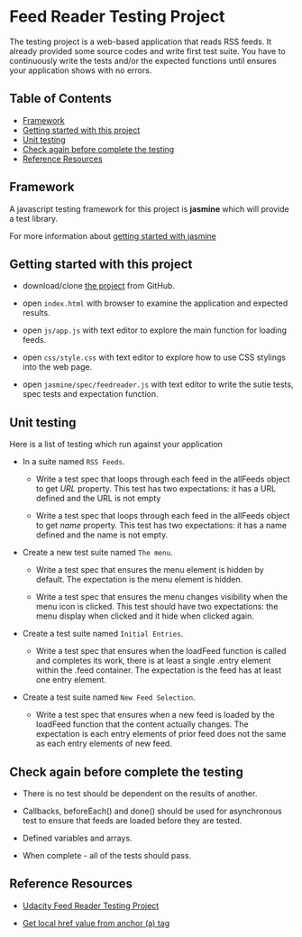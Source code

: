 # Feed Reader Testing Project

The testing project is a web-based application that reads RSS feeds. It already provided some source codes and write first test suite. You have to continuously write the tests and/or the expected functions until ensures your application shows with no errors.

## Table of Contents

* [Framework](#framework)
* [Getting started with this project](#getting-started-with-this-project)
* [Unit testing](#unit-testing)
* [Check again before complete the testing](#check-again-before-complete-the-testing)
* [Reference Resources](#reference-resources)

## Framework

A javascript testing framework for this project is **jasmine** which will provide a test library.

For more information about [getting started with jasmine](https://jasmine.github.io/pages/getting_started.html)

## Getting started with this project

* download/clone [the project](https://github.com/udacity/frontend-nanodegree-feedreader) from GitHub.

* open `index.html` with browser to examine the application and expected results.

* open `js/app.js` with text editor to explore the main function for loading feeds.

* open `css/style.css` with text editor to explore how to use CSS stylings into the web page.

* open `jasmine/spec/feedreader.js` with text editor to write the sutie tests, spec tests and expectation function.

## Unit testing
Here is a list of testing which run against your application

* In a suite named `RSS Feeds`.

  * Write a test spec that loops through each feed in the allFeeds object to get _URL_ property. This test has two expectations: it has a URL defined and the URL is not empty 

  * Write a test spec that loops through each feed in the allFeeds object to get _name_ property. This test has two expectations: it has a name defined and the name is not empty.

* Create a new test suite named `The menu`.

  * Write a test spec that ensures the menu element is hidden by default. The expectation is the menu element is hidden.

  * Write a test spec that ensures the menu changes visibility when the menu icon is clicked. This test should have two expectations: the menu display when clicked and it hide when clicked again.

* Create a test suite named `Initial Entries`.

  * Write a test spec that ensures when the loadFeed function is called and completes its work, there is at least a single .entry element within the .feed container. The expectation is the feed has at least one entry element.

* Create a test suite named `New Feed Selection`.

  * Write a test spec that ensures when a new feed is loaded by the loadFeed function that the content actually changes. The expectation is each entry elements of prior feed does not the same as each entry elements of new feed.
    
## Check again before complete the testing

* There is no test should be dependent on the results of another.

* Callbacks, beforeEach() and done() should be used for asynchronous test to ensure that feeds are loaded before they are tested.

* Defined variables and arrays.

* When complete - all of the tests should pass.

## Reference Resources
  
   * [Udacity Feed Reader Testing Project](https://www.diigo.com/outliner/fjsk23/Udacity-Feed-Reader-Testing-(project-%234)?key=i5xqspbzvg)
   
   * [Get local href value from anchor (a) tag](https://stackoverflow.com/questions/15439853/get-local-href-value-from-anchor-a-tag)

